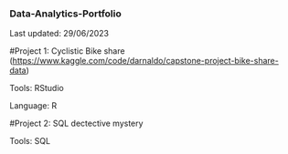 ### Data-Analytics-Portfolio
Last updated: 29/06/2023 

#Project 1: Cyclistic Bike share (https://www.kaggle.com/code/darnaldo/capstone-project-bike-share-data)

Tools: RStudio 

Language: R

#Project 2: SQL dectective mystery

Tools: SQL
